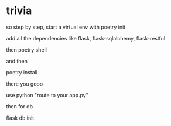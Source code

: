 # trivia

so step by step, start a virtual env with 
poetry init
 
add all the dependencies like flask, flask-sqlalchemy, flask-restful

then 
poetry shell

and then

poetry install

there you gooo

use python "route to your app.py"

then for db

flask db init 

